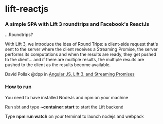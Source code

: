# lift-reactjs

### A simple SPA with Lift 3 roundtrips and Facebook's ReactJs 

...Roundtrips?

With Lift 3, we introduce the idea of Round Trips: a client-side request that's sent to the server where the client receives a Streaming Promise, the server performs its computations and when the results are ready, they get pushed to the client… and if there are multiple results, the multiple results are pushed to the client as the results become available.

David Pollak @dpp in  [Angular JS, Lift 3, and Streaming Promises](https://blog.goodstuff.im/roundtrip_promises)

### How to run

You need to have installed NodeJs and npm on your machine

Run sbt and type **~container:start** to start the Lift backend

Type **npm run watch** on your terminal to launch nodejs and webpack
